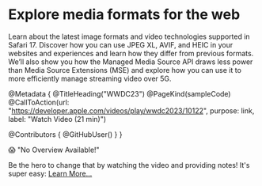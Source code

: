 # Explore media formats for the web

Learn about the latest image formats and video technologies supported in Safari 17. Discover how you can use JPEG XL, AVIF, and HEIC in your websites and experiences and learn how they differ from previous formats. We’ll also show you how the Managed Media Source API draws less power than Media Source Extensions (MSE) and explore how you can use it to more efficiently manage streaming video over 5G.

@Metadata {
   @TitleHeading("WWDC23")
   @PageKind(sampleCode)
   @CallToAction(url: "https://developer.apple.com/videos/play/wwdc2023/10122", purpose: link, label: "Watch Video (21 min)")

   @Contributors {
      @GitHubUser(<replace this with your GitHub handle>)
   }
}

😱 "No Overview Available!"

Be the hero to change that by watching the video and providing notes! It's super easy:
 [Learn More…](https://wwdcnotes.com/documentation/wwdcnotes/contributing)
